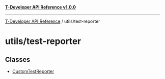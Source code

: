 [**T-Developer API Reference v1.0.0**](../../README.md)

***

[T-Developer API Reference](../../modules.md) / utils/test-reporter

# utils/test-reporter

## Classes

- [CustomTestReporter](classes/CustomTestReporter.md)
